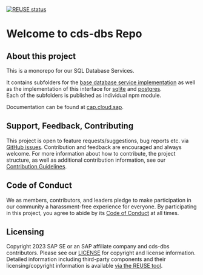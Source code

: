 [![REUSE status](https://api.reuse.software/badge/github.com/cap-js/cds-dbs)](https://api.reuse.software/info/github.com/cap-js/cds-dbs)

# Welcome to cds-dbs Repo

## About this project

This is a monorepo for our SQL Database Services. 

It contains subfolders for the [base database service implementation](./db-service/) as well as the implementation of this interface for [sqlite](./sqlite/) and [postgres](./postgres/).  
Each of the subfolders is published as individual npm module.

Documentation can be found at [cap.cloud.sap](https://cap.cloud.sap/docs/guides/databases).

## Support, Feedback, Contributing

This project is open to feature requests/suggestions, bug reports etc. via [GitHub issues](https://github.com/cap-js/cds-dbs/issues). Contribution and feedback are encouraged and always welcome. For more information about how to contribute, the project structure, as well as additional contribution information, see our [Contribution Guidelines](CONTRIBUTING.md).

## Code of Conduct

We as members, contributors, and leaders pledge to make participation in our community a harassment-free experience for everyone. By participating in this project, you agree to abide by its [Code of Conduct](CODE_OF_CONDUCT.md) at all times.

## Licensing

Copyright 2023 SAP SE or an SAP affiliate company and cds-dbs contributors. Please see our [LICENSE](LICENSE) for copyright and license information. Detailed information including third-party components and their licensing/copyright information is available [via the REUSE tool](https://api.reuse.software/info/github.com/cap-js/cds-dbs).
